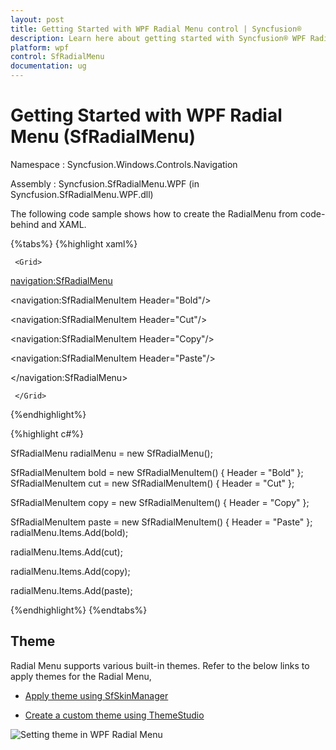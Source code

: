 ```yaml
---
layout: post
title: Getting Started with WPF Radial Menu control | Syncfusion®
description: Learn here about getting started with Syncfusion® WPF Radial Menu (SfRadialMenu) control, its elements and more.
platform: wpf
control: SfRadialMenu 
documentation: ug
---
```


# Getting Started with WPF Radial Menu (SfRadialMenu)

Namespace : Syncfusion.Windows.Controls.Navigation 

Assembly : Syncfusion.SfRadialMenu.WPF (in Syncfusion.SfRadialMenu.WPF.dll) 

The following code sample shows how to create the RadialMenu from code-behind and XAML. 

{%tabs%}
{%highlight xaml%}




<Page xmlns:navigation="clr-namespace:Syncfusion.Windows.Controls.Navigation;assembly=Syncfusion.SfRadialMenu.Wpf"> 

     <Grid>

<navigation:SfRadialMenu> 

<navigation:SfRadialMenuItem Header="Bold"/>

<navigation:SfRadialMenuItem Header="Cut"/> 

<navigation:SfRadialMenuItem Header="Copy"/> 

<navigation:SfRadialMenuItem Header="Paste"/> 

</navigation:SfRadialMenu> 

     </Grid> 

</Page> 


{%endhighlight%}


{%highlight c#%}




SfRadialMenu radialMenu = new SfRadialMenu(); 

SfRadialMenuItem bold = new SfRadialMenuItem() { Header = "Bold" };               SfRadialMenuItem cut = new SfRadialMenuItem() { Header = "Cut" }; 

SfRadialMenuItem copy = new SfRadialMenuItem() { Header = "Copy" }; 

SfRadialMenuItem paste = new SfRadialMenuItem() { Header = "Paste" }; radialMenu.Items.Add(bold);

radialMenu.Items.Add(cut);

radialMenu.Items.Add(copy);

radialMenu.Items.Add(paste); 


{%endhighlight%}
{%endtabs%}

## Theme

Radial Menu supports various built-in themes. Refer to the below links to apply themes for the Radial Menu,

  * [Apply theme using SfSkinManager](https://help.syncfusion.com/wpf/themes/skin-manager)
	
  * [Create a custom theme using ThemeStudio](https://help.syncfusion.com/wpf/themes/theme-studio#creating-custom-theme)

![Setting theme in WPF Radial Menu](appearance-and-styling_images/wpf-radial-menu-setting-theme.png)
